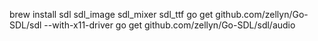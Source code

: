 brew install sdl sdl_image sdl_mixer sdl_ttf
go get github.com/zellyn/Go-SDL/sdl --with-x11-driver
go get github.com/zellyn/Go-SDL/sdl/audio
